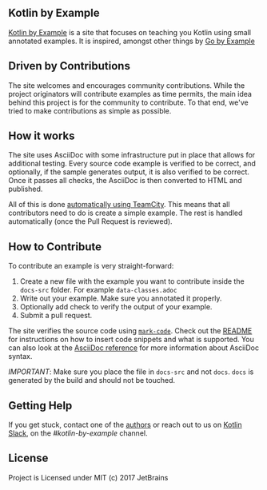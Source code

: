 ## Kotlin by Example

[Kotlin by Example](https://kotlin.github.io/kotlinbyexample) is a site that focuses on teaching you Kotlin using small annotated examples. It is inspired, amongst other things by [Go by Example](http://gobyexample.com)

## Driven by Contributions

The site welcomes and encourages community contributions. While the project originators will contribute examples as time permits, the main idea behind this project is for the community
to contribute. To that end, we've tried to make contributions as simple as possible. 

## How it works

The site uses AsciiDoc with some infrastructure put in place that allows for additional testing. Every source code example is 
verified to be correct, and optionally, if the sample generates output, it is also verified to be correct. Once it passes all checks, the AsciiDoc is
then converted to HTML and published. 

All of this is done [automatically using TeamCity](https://teamcity.jetbrains.com/project.html?projectId=Kotlinbyexample&tab=projectOverview). This means that all 
contributors need to do is create a simple example. The rest is handled automatically (once the Pull Request is reviewed). 

## How to Contribute

To contribute an example is very straight-forward:

1. Create a new file with the example you want to contribute inside the `docs-src` folder. For example `data-classes.adoc`
2. Write out your example. Make sure you annotated it properly.
3. Optionally add check to verify the output of your example.
4. Submit a pull request.

The site verifies the source code using [`mark-code`](https://github.com/hhariri/mark-code). Check out the [README](https://github.com/hhariri/mark-code/blob/master/README.md) for instructions on how to insert
code snippets and what is supported. You can also look at the [AsciiDoc reference](http://asciidoctor.org/docs/) for more information about AsciiDoc syntax.

*IMPORTANT*: Make sure you place the file in `docs-src` and not `docs`. `docs` is generated by the build and should not be touched.


## Getting Help

If you get stuck, contact one of the [authors](https://twitter.com/hhariri) or reach out to us on [Kotlin Slack](http://slack.kotlinlang.org), on the *#kotlin-by-example* channel.


## License

Project is Licensed under MIT (c) 2017 JetBrains
